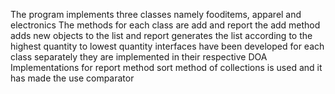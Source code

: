 The program implements three classes namely fooditems, apparel and electronics
The methods for each class are add and report
the add method adds new objects to the list and report generates the list according to the highest quantity to lowest quantity
interfaces have been developed for each class separately
they are implemented in their respective DOA Implementations
for report method sort method of collections is used and it has made the use comparator
